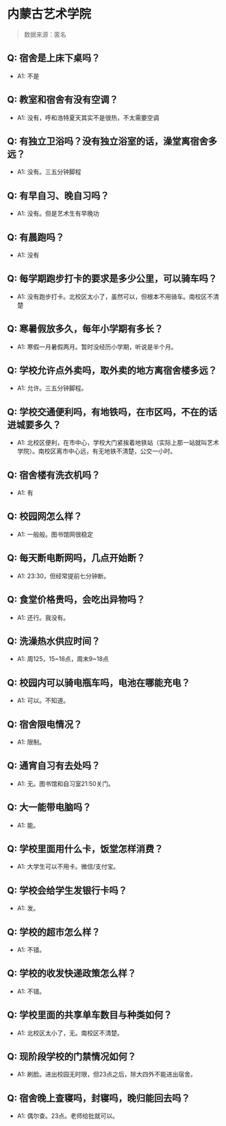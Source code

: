 # 内蒙古艺术学院

> 数据来源：匿名

## Q: 宿舍是上床下桌吗？

- A1: 不是

## Q: 教室和宿舍有没有空调？

- A1: 没有，呼和浩特夏天其实不是很热，不太需要空调

## Q: 有独立卫浴吗？没有独立浴室的话，澡堂离宿舍多远？

- A1: 没有。三五分钟脚程

## Q: 有早自习、晚自习吗？

- A1: 没有。但是艺术生有早晚功

## Q: 有晨跑吗？

- A1: 没有

## Q: 每学期跑步打卡的要求是多少公里，可以骑车吗？

- A1: 没有跑步打卡。北校区太小了，虽然可以，但根本不用骑车。南校区不清楚

## Q: 寒暑假放多久，每年小学期有多长？

- A1: 寒假一月暑假两月。暂时没经历小学期，听说是半个月。

## Q: 学校允许点外卖吗，取外卖的地方离宿舍楼多远？

- A1: 允许。三五分钟脚程。

## Q: 学校交通便利吗，有地铁吗，在市区吗，不在的话进城要多久？

- A1: 北校区便利，在市中心，学校大门紧挨着地铁站（实际上那一站就叫艺术学院）。南校区离市中心远，有无地铁不清楚，公交一小时。

## Q: 宿舍楼有洗衣机吗？

- A1: 有

## Q: 校园网怎么样？

- A1: 一般般。图书馆网很稳定

## Q: 每天断电断网吗，几点开始断？

- A1: 23:30，但经常提前七分钟断。

## Q: 食堂价格贵吗，会吃出异物吗？

- A1: 还行。我没有。

## Q: 洗澡热水供应时间？

- A1: 周125，15\~18点，周末9\~18点

## Q: 校园内可以骑电瓶车吗，电池在哪能充电？

- A1: 可以。不知道。

## Q: 宿舍限电情况？

- A1: 限制。

## Q: 通宵自习有去处吗？

- A1: 无。图书馆和自习室21:50关门。

## Q: 大一能带电脑吗？

- A1: 能。

## Q: 学校里面用什么卡，饭堂怎样消费？

- A1: 大学生可以不用卡。微信/支付宝。

## Q: 学校会给学生发银行卡吗？

- A1: 发。

## Q: 学校的超市怎么样？

- A1: 不错。

## Q: 学校的收发快递政策怎么样？

- A1: 不错。

## Q: 学校里面的共享单车数目与种类如何？

- A1: 北校区太小了，无。南校区不清楚。

## Q: 现阶段学校的门禁情况如何？

- A1: 刷脸。进出校园无时限，但23点之后，除大四外不能进出宿舍。

## Q: 宿舍晚上查寝吗，封寝吗，晚归能回去吗？

- A1: 偶尔查。23点。老师给批就可以。

